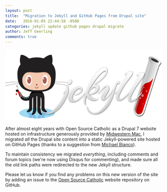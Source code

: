 ```yaml
---
layout: post
title:  "Migration to Jekyll and GitHub Pages from Drupal site"
date:   2016-01-05 22:44:58 -0500
categories: jekyll update github pages drupal migrate
author: Jeff Geerling
comments: true
---
```

<img src="/images/jekyll-github-pages.png" alt="Jekyll and GitHub Pages" class="center-image" width="600" height="230" />

After almost eight years with Open Source Catholic as a Drupal 7 website hosted on infrastructure generously provided by [Midwestern Mac](http://www.midwesternmac.com/), I migrated _all_ the Drupal site content into a static Jekyll-powered site hosted on GitHub Pages (thanks to a suggestion from [Michael Bianco](https://github.com/iloveitaly)).

To maintain consistency we migrated _everything_, including comments and forum topics (we're now using Disqus for commenting), and made sure all the old link paths were redirected to the new Jekyll structure.

Please let us know if you find any problems on this new version of the site by adding an issue to the [Open Source Catholic](https://github.com/opensourcecatholic/opensourcecatholic.github.io) website repository on GitHub.
